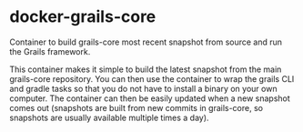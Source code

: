 # docker-grails-core

Container to build grails-core most recent snapshot from source and run the Grails framework.

This container makes it simple to build the latest snapshot from the main grails-core repository. You can then use the container to wrap the grails CLI and gradle tasks so that you do not have to install a binary on your own computer. The container can then be easily updated when a new snapshot comes out (snapshots are built from new commits in grails-core, so snapshots are usually available multiple times a day). 
